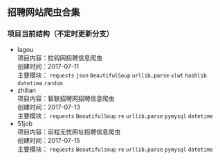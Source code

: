 ## 招聘网站爬虫合集
### 项目当前结构（不定时更新分支）
- lagou
</br>项目内容：拉钩网招聘信息爬虫
</br>创建时间：2017-07-11
</br>主要模块：
`requests` 
`json`
`BeautifulSoup`
`urllib.parse`
`xlwt`
`hashlib`
`datetime`
`random`
- zhilian
</br>项目内容：智联招聘网招聘信息爬虫
</br>创建时间：2017-07-13
</br>主要模块：
`requests`
`BeautifulSoup`
`re`
`urllib.parse`
`pymysql`
`datetime`
- 51job
</br>项目内容：前程无忧网址招聘信息爬虫
</br>创建时间：2017-07-15
</br>主要模块：
`requests`
`Beautifulsoup`
`re`
`urllib.parse`
`pymysql`
`datetime`